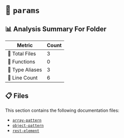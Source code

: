 # 📁 `params`

## 📊 Analysis Summary For Folder

| Metric | Count |
|--------|-------|
| 📁 Total Files | 3 |
| 🔧 Functions | 0 |
| 📑 Type Aliases | 3 |
| 🔢 Line Count | 6 |


## 📋 Files

This section contains the following documentation files:

- [`array-pattern`](./array-pattern.md)
- [`object-pattern`](./object-pattern.md)
- [`rest-element`](./rest-element.md)